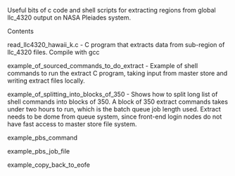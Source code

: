 Useful bits of c code and shell scripts for extracting regions from global llc_4320
output on NASA Pleiades system. 

Contents
 
read_llc4320_hawaii_k.c - C program that extracts data from sub-region of llc_4320 files. Compile with gcc

example_of_sourced_commands_to_do_extract	- Example of shell commands to run the extract C program, taking input from
master store and writing extract files locally.

example_of_splitting_into_blocks_of_350	- Shows how to split long list of shell commands into blocks of 350. A block of 350 extract commands takes under two hours to run, which is the batch queue job length used. Extract needs to be dome from queue system, since front-end login nodes do not have fast access to master store file system.

example_pbs_command	

example_pbs_job_file	

example_copy_back_to_eofe	 
